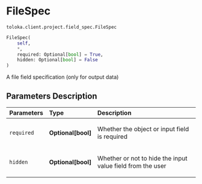# FileSpec
`toloka.client.project.field_spec.FileSpec`

```python
FileSpec(
    self,
    *,
    required: Optional[bool] = True,
    hidden: Optional[bool] = False
)
```

A file field specification (only for output data)

## Parameters Description

| Parameters | Type | Description |
| :----------| :----| :-----------|
`required`|**Optional\[bool\]**|<p>Whether the object or input field is required</p>
`hidden`|**Optional\[bool\]**|<p>Whether or not to hide the input value field from the user</p>
